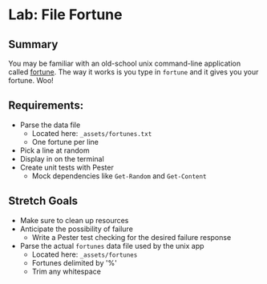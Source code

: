 # Lab: File Fortune

## Summary
You may be familiar with an old-school unix command-line
application called [fortune](https://en.wikipedia.org/wiki/Fortune_(Unix)).
The way it works is you type in `fortune` and it gives 
you your fortune. Woo!


## Requirements: 
* Parse the data file 
  - Located here: `_assets/fortunes.txt`
  - One fortune per line
* Pick a line at random
* Display in on the terminal
* Create unit tests with Pester
  - Mock dependencies like `Get-Random` and `Get-Content`


## Stretch Goals
* Make sure to clean up resources
* Anticipate the possibility of failure
  - Write a Pester test checking for the desired failure response
* Parse the actual `fortunes` data file used by the unix app
  - Located here: `_assets/fortunes`
  - Fortunes delimited by '%'
  - Trim any whitespace
